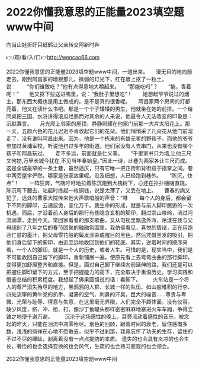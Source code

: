 # 2022你懂我意思的正能量2023填空题www中间
向当山娃折好只纸鹤让父亲转交阿新时奔

👉/观/看/入/口👉http://wencao66.com

2022你懂我意思的正能量2023填空题www中间，一道出来。　　漫无目的地向前走去，刚到阿昌家的墙根那儿，微弱的灯光下，红在墙上抠了一粒土，说：　　“你们谁敢吃？”他有点得意地大嚼起来。　　“那能吃吗”？　　“能，香着呢！”　　他又抠下些送进嘴里，说：“我肚子里想吃”！　　她想起爷爷说过的烟土。那东西大概也是用土做成的。是不是真的很香呢。　　阿昌家两个房间的灯都亮着，他又在读什么书吧。那是一个个子矮矮的男生，他就坐在她的前排。一个给同桌把三国、水浒讲得滚瓜烂熟而对其余的人来说，他最令人无法改变的印象是：沉默寡言。　　月光爬上邻家的屋顶，静静照耀在他家门前那一大片太阳花上。那一天，五颜六色的花儿迟迟不肯收起它们的花朵。他们悄悄采了几朵花从他门前溜走了，没有谁叫阿昌出来。因为，他是一个拣来的有娘无爹的野孩子，而他的爷爷参加过黄埔军校，听说他扫过多年的街道。他们家没有人去串门，从来也没有哪个孩子和阿昌玩过。　　走不多远，前面就是仁义巷。　　“千里家书只为墙,让他三尺又何妨,万里长城今犹在,不见当年秦始皇。”因此一诗，此巷为两家各让三尺而成。这是全城最窄的一条土巷，虽然逼仄，只有它唯一把正街和背街揽于指掌之间。巷中两旁屋宇俨然，哪家是张家故里呢。没及细想，人已经跑到巷外。　　“陈沉，快点”！　　一阵狂奔，气喘吁吁地拉着陈沉跑到大槐树下，心还在扑扑嗵嗵直跳。陈沉弯下腰去，站起时拣起一枚铜钱，说是太薄了，又丢在地上。　　曹春的病又犯了，远处的曹家大院传来他大声歌唱般的声音：“啉
　　每个人的身后，都会留下不同的脚印，云谲波诡，变化万千。我生命的形成，就是与前人脚印邂逅的一次机遇。而后，才沿着前人身后的那行有些隐含玄机的脚印，翻过崇山峻岭，淌过河流涧潭，走到今天。常回家看看的那支歌曲，又从电视里飘逸外泻，荡漾在我与父母阔别了八年之后的春节团聚的融融氛围里。我仿佛看见，喜悦的情绪，正在用饱涵仁慈的墨汁，把父母雪花般的鬓发涂染成醒目的黑色，然后凭借黑发的吸引，把他们身后留下的脚印，由近至远地收回到他们的鞋底。其实，逆着时间的顺序来看，一个人的脚印，就是一个人的历史，或者人生。可惜的是，现实当中，我们是不可能收回自己留下的脚印，重新铺展一遍，使原先看上去弯弯曲曲的那行脚印，变得更加舒展整齐和直接。但是，面对自己脚下继续向前延伸的路，我们还是可以把握住脚印留下的方式，至于把握能力的高下，完全取决于重温历史，学习实践和借鉴总结的积累程度。我想起了佛果圆悟说的话：看脚下。
　　火车站是一个将人的尊严消失殆尽的地方，黑鸦鸦的人群、长城一样的队伍、如山般堆积的行李、四处流窜的黄牛党的扒手、凝滞的空气、刺鼻的汗臭，巨大的噪音……尊贵与卑微、光荣与耻辱、得意与失意，在这里毫无界限，人们完全不顾体面，没有仪容，缺少风度，挤、冲、抢、打，像沙丁鱼罐头那样密密麻麻地塞进火车车厢，争得立锥之地便千谢万谢。
　　沉沦于这场感性的晚上，耳旁流动着感性的音乐，被念起的昨天，只能在泪流中凋零殆尽。烟色的回顾，跟着时间的衰老，留住感慨多数，浅浅的徜徉在心地不愿散去，似乎不过刹那，我竟忘怀了功夫的生存，留住的不过不尽的矇眬，剥离着没有一点点提防的本质。
遗失的也会具有炎凉的也会生长，奢俭的也会选择变换的也会风气，生疏的也会熟习悲观的也会领会。

2022你懂我意思的正能量2023填空题www中间
